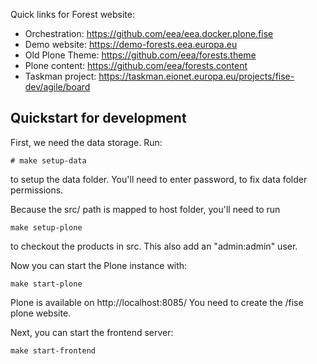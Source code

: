 Quick links for Forest website:

- Orchestration: https://github.com/eea/eea.docker.plone.fise
- Demo website: https://demo-forests.eea.europa.eu
- Old Plone Theme: https://github.com/eea/forests.theme
- Plone content: https://github.com/eea/forests.content
- Taskman project: https://taskman.eionet.europa.eu/projects/fise-dev/agile/board

## Quickstart for development

First, we need the data storage. Run:

```
# make setup-data
```

to setup the data folder. You'll need to enter password, to fix data folder
permissions.

Because the src/ path is mapped to host folder, you'll need to run

```
make setup-plone
```

to checkout the products in src. This also add an "admin:admin" user.

Now you can start the Plone instance with:

```
make start-plone
```

Plone is available on http://localhost:8085/ You need to create the /fise
plone website.

Next, you can start the frontend server:

```
make start-frontend
```
